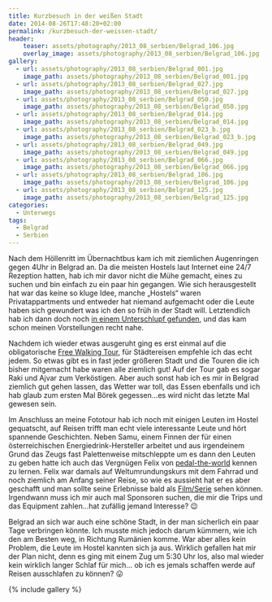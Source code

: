 ```yaml
---
title: Kurzbesuch in der weißen Stadt
date: 2014-08-26T17:48:20+02:00
permalink: /kurzbesuch-der-weissen-stadt/
header:
    teaser: assets/photography/2013_08_serbien/Belgrad_106.jpg
    overlay_image: assets/photography/2013_08_serbien/Belgrad_106.jpg
gallery:
  - url: assets/photography/2013_08_serbien/Belgrad_001.jpg
    image_path: assets/photography/2013_08_serbien/Belgrad_001.jpg
  - url: assets/photography/2013_08_serbien/Belgrad_027.jpg
    image_path: assets/photography/2013_08_serbien/Belgrad_027.jpg
  - url: assets/photography/2013_08_serbien/Belgrad_050.jpg
    image_path: assets/photography/2013_08_serbien/Belgrad_050.jpg
  - url: assets/photography/2013_08_serbien/Belgrad_014.jpg
    image_path: assets/photography/2013_08_serbien/Belgrad_014.jpg
  - url: assets/photography/2013_08_serbien/Belgrad_023_b.jpg
    image_path: assets/photography/2013_08_serbien/Belgrad_023_b.jpg
  - url: assets/photography/2013_08_serbien/Belgrad_049.jpg
    image_path: assets/photography/2013_08_serbien/Belgrad_049.jpg
  - url: assets/photography/2013_08_serbien/Belgrad_066.jpg
    image_path: assets/photography/2013_08_serbien/Belgrad_066.jpg
  - url: assets/photography/2013_08_serbien/Belgrad_106.jpg
    image_path: assets/photography/2013_08_serbien/Belgrad_106.jpg
  - url: assets/photography/2013_08_serbien/Belgrad_125.jpg
    image_path: assets/photography/2013_08_serbien/Belgrad_125.jpg
categories:
  - Unterwegs
tags:
  - Belgrad
  - Serbien
---
```


Nach dem Höllenritt im Übernachtbus kam ich mit ziemlichen Augenringen gegen 4Uhr in Belgrad an. 
Da die meisten Hostels laut Internet eine 24/7 Rezeption hatten, hab ich mir davor nicht die Mühe gemacht, 
eines zu suchen und bin einfach zu ein paar hin gegangen. Wie sich herausgestellt hat war das keine so kluge Idee, 
manche „Hostels“ waren Privatappartments und entweder hat niemand aufgemacht oder die Leute haben sich gewundert was ich den so früh in der Stadt will. 
Letztendlich hab ich dann doch noch [in einem Unterschlupf gefunden](http://www.hedonisthostelbelgrade.com/), und das kam schon meinen Vorstellungen recht nahe.

Nachdem ich wieder etwas ausgeruht ging es erst einmal auf die obligatorische [Free Walking Tour](http://www.belgradewalkingtours.com/), 
für Städtereisen empfehle ich das echt jedem. 
So etwas gibt es in fast jeder größeren Stadt und die Touren die ich bisher mitgemacht habe waren alle ziemlich gut! 
Auf der Tour gab es sogar Raki und Ajvar zum Verköstigen. Aber auch sonst hab ich es mir in Belgrad ziemlich gut gehen lassen, 
das Wetter war toll, das Essen ebenfalls und ich hab glaub zum ersten Mal Börek gegessen…es wird nicht das letzte Mal gewesen sein.

Im Anschluss an meine Fototour hab ich noch mit einigen Leuten im Hostel gequatscht, 
auf Reisen trifft man echt viele interessante Leute und hört spannende Geschichten. 
Neben Samu, einem Finnen der für einen österreichischen Energiedrink-Hersteller arbeitet und aus irgendeinem Grund 
das Zeugs fast Palettenweise mitschleppte um es dann den Leuten zu geben hatte ich auch das Vergnügen Felix 
von [pedal-the-world](http://www.pedal-the-world.com/) kennen zu lernen. 
Felix war damals auf Weltumrundungskurs mit dem Fahrrad und noch ziemlich am Anfang seiner Reise, 
so wie es aussieht hat er es aber geschafft und man sollte seine Erlebnisse bald als [Film/Serie](https://www.imdb.com/title/tt6020164/?ref_=nv_sr_1?ref_=nv_sr_1) sehen können. 
Irgendwann muss ich mir auch mal Sponsoren suchen, die mir die Trips und das Equipment zahlen…hat zufällig jemand Interesse? 😉

Belgrad an sich war auch eine schöne Stadt, in der man sicherlich ein paar Tage verbringen könnte. 
Ich musste mich jedoch darum kümmern, wie ich den am Besten weg, in Richtung Rumänien komme. 
War aber alles kein Problem, die Leute im Hostel kannten sich ja aus. 
Wirklich gefallen hat mir der Plan nicht, denn es ging mit einem Zug um 5:30 Uhr los, also mal wieder kein wirklich langer Schlaf für mich…
ob ich es jemals schaffen werde auf Reisen ausschlafen zu können? 😛

{% include gallery %}